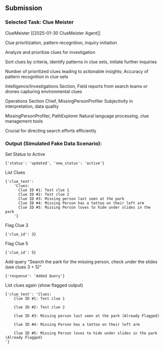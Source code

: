 ## Submission

### Selected Task: Clue Meister

ClueMeister              [[2025-01-30 ClueMeister Agent]]	

Clue prioritization, pattern recognition, inquiry initiation

Analyze and prioritize clues for investigation

Sort clues by criteria, identify patterns in clue sets, initiate further inquiries

Number of prioritized clues leading to actionable insights; Accuracy of pattern recognition in clue sets

Intelligence/Investigations Section, Field reports from search teams or drones capturing environmental clues

Operations Section Chief, MissingPersonProfiler	Subjectivity in interpretation, data quality

MissingPersonProfiler, PathExplorer	Natural language processing, clue management tools

Crucial for directing search efforts efficiently


### Output (Simulated Fake Data Scenario):

Set Status to Active
```
{'status': 'updated', 'new_status': 'active'}
```

List Clues
```
{'clue_text': 
    'Clues:
      Clue ID #1: Test clue 1
      Clue ID #2: Test clue 2
      Clue ID #3: Missing person last seen at the park
      Clue ID #4: Missing Person has a tattoo on their left arm
      Clue ID #5: Missing Person loves to hide under slides in the park
    '}
```

Flag Clue 3
```
{'clue_id': 3}
```


Flag Clue 5
```
{'clue_id': 5}
```

Add query "Search the park for the missing person, check under the slides (see clues 3 + 5)"
```
{'response': 'Added Query'}
```

List clues again (show flagged output)
```
{'clue_text': 'Clues:
    Clue ID #1: Test clue 1

    Clue ID #2: Test clue 2

    Clue ID #3: Missing person last seen at the park (Already Flagged)

    Clue ID #4: Missing Person has a tattoo on their left arm

    Clue ID #5: Missing Person loves to hide under slides in the park (Already Flagged)
'}
```